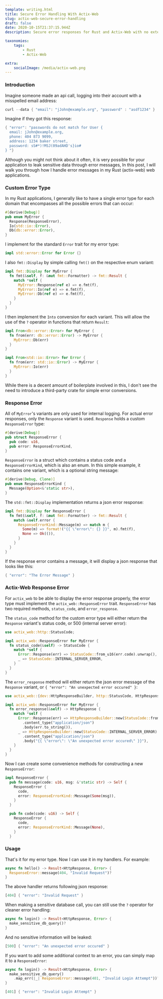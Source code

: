 ```yaml
---
template: writing.html
title: Secure Error Handling With Actix-Web
slug: actix-web-secure-error-handling
draft: false
date: 2020-10-15T21:37:15.944Z
description: Secure error responses for Rust and Actix-Web with no external crates.

taxonomies:
    tags:
        - Rust
        - Actix-Web

extra:
    socialImage: /media/actix-web.png
---
```

### Introduction


Imagine someone made an api call, logging into their account with a misspelled email address:

```rust
curl --data { "email": "jJohn@example.org", "password" : "asdf1234" }
```

Imagine if they got this response:

```rust
{ "error": "passwords do not match for User {
  email: jJohn@example.org,
  phone: 404 873 9099,
  address: 1234 baker street,
  password: sS#*)!MSJ(09adAHD's}io#
} "}
```

Although you might not think about it often, it is very possible for your application to leak sensitive data through error messages, In this post, I will walk you through how I handle error messages in my Rust (actix-web) web applications.

### Custom Error Type

In my Rust applications, I generally like to have a single error type for each domain that encompasses all the possible errors that can occur:

```rust
#[derive(Debug)]
pub enum MyError {
  Response(ResponseError),
  Io(std::io::Error),
  Db(db::error::Error),
}
```

I implement for the standard `Error` trait for my error type:

```rust
impl std::error::Error for Error {}
```

I also `fmt::Display` by simple calling `fmt()` on the respective enum variant:

```rust
impl fmt::Display for MyError {
  fn fmt(&self, f: &mut fmt::Formatter) -> fmt::Result {
    match *self {
      MyError::Response(ref e) => e.fmt(f),
      MyError::Io(ref e) => e.fmt(f),
      MyError::Db(ref e) => e.fmt(f),
    }
  }
}
```

I then implement the `Into` conversion for each variant. This will allow the use of the `?` operator in functions that return `Result`:

```rust
impl From<db::error::Error> for MyError {
  fn from(err: db::error::Error) -> MyError {
    MyError::Db(err)
  }
}

impl From<std::io::Error> for Error {
  fn from(err: std::io::Error) -> MyError {
    MyError::Io(err)
  }
}
```

While there is a decent amount of boilerplate involved in this, I don't see the need to introduce a third-party crate for simple error conversions.

### Response Error

All of `MyError`'s variants are only used for internal logging. For actual error responses, only the `Response` variant is used. `Response` holds a custom `ResponseError` type:

```rust
#[derive(Debug)]
pub struct ResponseError {
  pub code: u16,
  pub error: ResponseErrorKind,
}
```

`ResponseError` is a struct which contains a status code and a `ResponseErrorKind`, which is also an enum. In this simple example, it contains one variant, which is a optional string message:

```rust
#[derive(Debug, Clone)]
pub enum ResponseErrorKind {
  Message(Option<&'static str>),
}
```

The `std::fmt::Display` implementation returns a json error response:

```rust
impl fmt::Display for ResponseError {
  fn fmt(&self, f: &mut fmt::Formatter) -> fmt::Result {
    match &self.error {
      ResponseErrorKind::Message(m) => match m {
        Some(m) => format!("{{ \"error\": {} }}", m).fmt(f),
        None => Ok(()),
      }
    }
  }
}
```

If the response error contains a message, it will display a json response that looks like this:

```rust
{ "error": "The Error Message" }
```

### Actix-Web Response Error

For `actix_web` to be able to display the error response properly, the error type must implement the `actix_web::ResponseError` trait. `ResponseError` has two required methods, `status_code`, and `error_response`. 

The `status_code` method for the custom error type will either return the `Response` variant's status code, or 500 (internal server error):

```rust
use actix_web::http::StatusCode;

impl actix_web::ResponseError for MyError {
  fn status_code(&self) -> StatusCode {
    match *self {
      Error::Response(err) => StatusCode::from_u16(err.code).unwrap(),
      _ => StatusCode::INTERNAL_SERVER_ERROR,
    }
  }
}
```

The `error_response` method will either return the json error message of the `Response` variant, or `{ "error": "An unexpected error occured" }`:

```rust
use actix_web::{dev::HttpResponseBuilder, http::StatusCode, HttpResponse};

impl actix_web::ResponseError for MyError {
  fn error_response(&self) -> HttpResponse {
    match *self {
      Error::Response(err) => HttpResponseBuilder::new(StatusCode::from_u16(err.code).unwrap())
        .content_type("application/json")
        .body(err.to_string()),
      _ => HttpResponseBuilder::new(StatusCode::INTERNAL_SERVER_ERROR)
        .content_type("application/json")
        .body("{{ \"error\": \"An unexpected error occured\" }}"),
    }
  }
}
```

Now I can create some convenience methods for constructing a new `ResponseError`:

```rust
impl ResponseError {
  pub fn message(code: u16, msg: &'static str) -> Self {
    ResponseError {
      code,
      error: ResponseErrorKind::Message(Some(msg)),
    }
  }

  pub fn code(code: u16) -> Self {
    ResponseError {
      code,
      error: ResponseErrorKind::Message(None),
    }
  }
```

### Usage

That's it for my error type. Now I can use it in my handlers. For example:

```rust
async fn hello() -> Result<HttpResponse, Error> {
  ResponseError::message(404, "Invalid Request")?
}
```

The above handler returns following json response:

```rust
[404] { "error": "Invalid Request" }
```

When making a sensitive database call, you can still use the `?` operator for cleaner error handling:

```rust
async fn login() -> Result<HttpResponse, Error> {
  make_sensitive_db_query()?
}
```

And no sensitive information will be leaked:

```rust
[500] { "error": "An unexpected error occured" }
```

If you want to add some additional context to an error, you can simply map it to a `ResponseError`:

```rust
async fn login() -> Result<HttpResponse, Error> {
  make_sensitive_db_query()
    .map_err(|_| ResponseError::message(401, "Invalid Login Attempt"))?
}
```

```rust
[401] { "error": "Invalid Login Attempt" }
```
